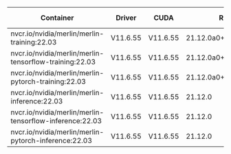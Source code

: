 | Container | Driver | CUDA | RMM | cuDF | Merlin-Core | Merlin-Systems | NVTabular | Merlin-Models | Transformers4Rec | HugeCTR |
|-----|-----|-----|-----|-----|-----|-----|-----|-----|-----|-----|
| nvcr.io/nvidia/merlin/merlin-training:22.03 | V11.6.55 | V11.6.55 | 21.12.0a0+31.g0acbd51 | 21.12.0a0+293.g0930f712e6 | 0.1.1+3.gee1d59d | N/A | 0.11.0 | N/A | N/A | 3.2 |
| nvcr.io/nvidia/merlin/merlin-tensorflow-training:22.03 | V11.6.55 | V11.6.55 | 21.12.0a0+31.g0acbd51 | 21.12.0a0+293.g0930f712e6 | 0.1.1+3.gee1d59d | N/A | 0.11.0 | 0.2.0 | 0.1.6 | N/A |
| nvcr.io/nvidia/merlin/merlin-pytorch-training:22.03 | V11.6.55 | V11.6.55 | 21.12.0a0+31.g0acbd51 | 21.12.0a0+293.g0930f712e6 | 0.1.1+3.gee1d59d | N/A | 0.11.0 | 0.2.0 | 0.1.6 | N/A |
| nvcr.io/nvidia/merlin/merlin-inference:22.03 | V11.6.55 | V11.6.55 | 21.12.0 | 21.12.2 | 0.1.1+3.gee1d59d | N/A | 0.11.0 | 0.2.0 | 0.1.6 | N/A |
| nvcr.io/nvidia/merlin/merlin-tensorflow-inference:22.03 | V11.6.55 | V11.6.55 | 21.12.0 | 21.12.2 | 0.1.1+3.gee1d59d | N/A | 0.11.0 | 0.2.0 | 0.1.6 | N/A |
| nvcr.io/nvidia/merlin/merlin-pytorch-inference:22.03 | V11.6.55 | V11.6.55 | 21.12.0 | 21.12.2 | 0.1.1+3.gee1d59d | N/A | 0.11.0 | 0.2.0 | 0.1.6 | N/A |
